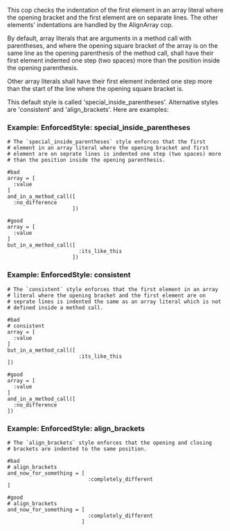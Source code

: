 This cop checks the indentation of the first element in an array literal
where the opening bracket and the first element are on separate lines.
The other elements' indentations are handled by the AlignArray cop.

By default, array literals that are arguments in a method call with
parentheses, and where the opening square bracket of the array is on the
same line as the opening parenthesis of the method call, shall have
their first element indented one step (two spaces) more than the
position inside the opening parenthesis.

Other array literals shall have their first element indented one step
more than the start of the line where the opening square bracket is.

This default style is called 'special_inside_parentheses'. Alternative
styles are 'consistent' and 'align_brackets'. Here are examples:

### Example: EnforcedStyle: special_inside_parentheses
    # The `special_inside_parentheses` style enforces that the first
    # element in an array literal where the opening bracket and first
    # element are on seprate lines is indented one step (two spaces) more
    # than the position inside the opening parenthesis.

    #bad
    array = [
      :value
    ]
    and_in_a_method_call([
      :no_difference
                         ])

    #good
    array = [
      :value
    ]
    but_in_a_method_call([
                           :its_like_this
                         ])

### Example: EnforcedStyle: consistent
    # The `consistent` style enforces that the first element in an array
    # literal where the opening bracket and the first element are on
    # seprate lines is indented the same as an array literal which is not
    # defined inside a method call.

    #bad
    # consistent
    array = [
      :value
    ]
    but_in_a_method_call([
                           :its_like_this
    ])

    #good
    array = [
      :value
    ]
    and_in_a_method_call([
      :no_difference
    ])

### Example: EnforcedStyle: align_brackets
    # The `align_brackets` style enforces that the opening and closing
    # brackets are indented to the same position.

    #bad
    # align_brackets
    and_now_for_something = [
                              :completely_different
    ]

    #good
    # align_brackets
    and_now_for_something = [
                              :completely_different
                            ]